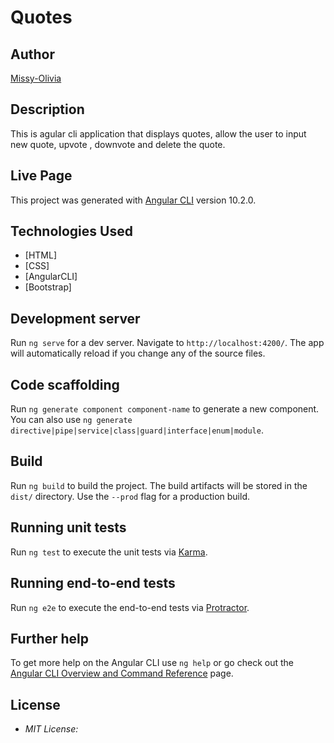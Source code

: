 # Quotes

## Author

[Missy-Olivia ](https://github.com/Missy-Olivia)

## Description

This is agular cli application that displays quotes, allow the user to input new quote, upvote , downvote and delete the quote. 

## Live Page 

This project was generated with [Angular CLI](https://github.com/angular/angular-cli) version 10.2.0.
## Technologies Used

* [HTML]
* [CSS]
* [AngularCLI]
* [Bootstrap]

## Development server

Run `ng serve` for a dev server. Navigate to `http://localhost:4200/`. The app will automatically reload if you change any of the source files.

## Code scaffolding

Run `ng generate component component-name` to generate a new component. You can also use `ng generate directive|pipe|service|class|guard|interface|enum|module`.

## Build

Run `ng build` to build the project. The build artifacts will be stored in the `dist/` directory. Use the `--prod` flag for a production build.

## Running unit tests

Run `ng test` to execute the unit tests via [Karma](https://karma-runner.github.io).

## Running end-to-end tests

Run `ng e2e` to execute the end-to-end tests via [Protractor](http://www.protractortest.org/).

## Further help

To get more help on the Angular CLI use `ng help` or go check out the [Angular CLI Overview and Command Reference](https://angular.io/cli) page.
## License
* *MIT License:*